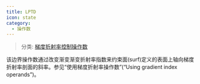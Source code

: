 ```yaml
---
title: LPTD
icon: state
category:
  - 操作数
---
```


> 分类: [梯度折射率控制操作数](/hb/operands/135/894/  "Zemax 操作数 梯度折射率控制操作数")

该边界操作数通过改变渐变渐变折射率指数来约束面(surf)定义的表面上轴向梯度折射率剖面的斜率。参见“使用梯度折射率操作数”(“Using gradient index operands”)。